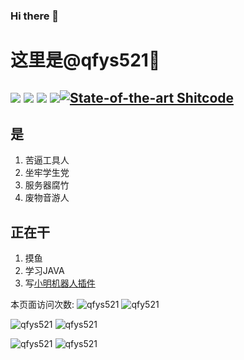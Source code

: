 ### Hi there 👋
# 这里是@qfys521👏
[![](https://img.shields.io/badge/IDE-Visual%20Studio-purple?style=flat-square&logo=visual-studio)](https://visualstudio.microsoft.com/zh-hans/) [![](https://img.shields.io/badge/IDE-Java-blue?style=flat-square&logo=IntelliJ%20IDEA)](https://code.visualstudio.com/) [![](https://img.shields.io/badge/Tool-Visual%20Studio%20Code-blue?style=flat-square&logo=visual-studio-code)](https://code.visualstudio.com/) [![](https://img.shields.io/badge/-Git-f05032?style=flat-square&logo=git&logoColor=white)](https://git-scm.com/)[![State-of-the-art Shitcode](https://img.shields.io/static/v1?label=State-of-the-art&message=Shitcode&color=7B5804)](https://github.com/trekhleb/state-of-the-art-shitcode)
----
## 是
1. 苦逼工具人
1. 坐牢学生党
1. 服务器腐竹
1. 废物音游人

## 正在干
1. 摸鱼
1. 学习JAVA
1. 写[小明机器人插件](https://github.com/qfys521/faweHelper)


本页面访问次数:
![qfys521](https://count.getloli.com/get/@qfys521)
![qfy521](https://github-profile-summary-cards.vercel.app/api/cards/profile-details?username=qfys521&theme=vue)

![qfys521](https://github-profile-summary-cards.vercel.app/api/cards/repos-per-language?username=qfys521&theme=vue)
![qfys521](https://github-profile-summary-cards.vercel.app/api/cards/most-commit-language?username=qfys521&theme=vue)

![qfys521](https://github-profile-summary-cards.vercel.app/api/cards/stats?username=qfys521&theme=vue)
![qfys521](https://github-profile-summary-cards.vercel.app/api/cards/productive-time?username=qfys521&theme=vue)
